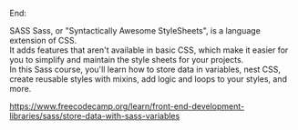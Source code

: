 End:

SASS
Sass, or "Syntactically Awesome StyleSheets", is a language extension of CSS. </br>
It adds features that aren't available in basic CSS, which make it easier for you to simplify and maintain the style sheets for your projects. </br>
In this Sass course, you'll learn how to store data in variables, nest CSS, create reusable styles with mixins, add logic and loops to your styles, and more. </br>

https://www.freecodecamp.org/learn/front-end-development-libraries/sass/store-data-with-sass-variables
